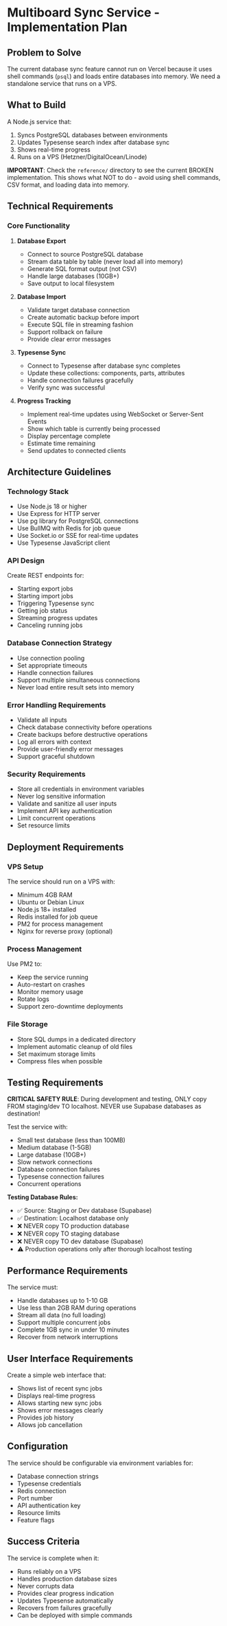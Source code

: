 # Multiboard Sync Service - Implementation Plan

## Problem to Solve

The current database sync feature cannot run on Vercel because it uses shell commands (`psql`) and loads entire databases into memory. We need a standalone service that runs on a VPS.

## What to Build

A Node.js service that:
1. Syncs PostgreSQL databases between environments
2. Updates Typesense search index after database sync
3. Shows real-time progress
4. Runs on a VPS (Hetzner/DigitalOcean/Linode)

**IMPORTANT**: Check the `reference/` directory to see the current BROKEN implementation. This shows what NOT to do - avoid using shell commands, CSV format, and loading data into memory.

## Technical Requirements

### Core Functionality

1. **Database Export**
   - Connect to source PostgreSQL database
   - Stream data table by table (never load all into memory)
   - Generate SQL format output (not CSV)
   - Handle large databases (10GB+)
   - Save output to local filesystem

2. **Database Import**
   - Validate target database connection
   - Create automatic backup before import
   - Execute SQL file in streaming fashion
   - Support rollback on failure
   - Provide clear error messages

3. **Typesense Sync**
   - Connect to Typesense after database sync completes
   - Update these collections: components, parts, attributes
   - Handle connection failures gracefully
   - Verify sync was successful

4. **Progress Tracking**
   - Implement real-time updates using WebSocket or Server-Sent Events
   - Show which table is currently being processed
   - Display percentage complete
   - Estimate time remaining
   - Send updates to connected clients

## Architecture Guidelines

### Technology Stack
- Use Node.js 18 or higher
- Use Express for HTTP server
- Use pg library for PostgreSQL connections
- Use BullMQ with Redis for job queue
- Use Socket.io or SSE for real-time updates
- Use Typesense JavaScript client

### API Design
Create REST endpoints for:
- Starting export jobs
- Starting import jobs
- Triggering Typesense sync
- Getting job status
- Streaming progress updates
- Canceling running jobs

### Database Connection Strategy
- Use connection pooling
- Set appropriate timeouts
- Handle connection failures
- Support multiple simultaneous connections
- Never load entire result sets into memory

### Error Handling Requirements
- Validate all inputs
- Check database connectivity before operations
- Create backups before destructive operations
- Log all errors with context
- Provide user-friendly error messages
- Support graceful shutdown

### Security Requirements
- Store all credentials in environment variables
- Never log sensitive information
- Validate and sanitize all user inputs
- Implement API key authentication
- Limit concurrent operations
- Set resource limits

## Deployment Requirements

### VPS Setup
The service should run on a VPS with:
- Minimum 4GB RAM
- Ubuntu or Debian Linux
- Node.js 18+ installed
- Redis installed for job queue
- PM2 for process management
- Nginx for reverse proxy (optional)

### Process Management
Use PM2 to:
- Keep the service running
- Auto-restart on crashes
- Monitor memory usage
- Rotate logs
- Support zero-downtime deployments

### File Storage
- Store SQL dumps in a dedicated directory
- Implement automatic cleanup of old files
- Set maximum storage limits
- Compress files when possible

## Testing Requirements

**CRITICAL SAFETY RULE**: During development and testing, ONLY copy FROM staging/dev TO localhost. NEVER use Supabase databases as destination!

Test the service with:
- Small test database (less than 100MB)
- Medium database (1-5GB)
- Large database (10GB+)
- Slow network connections
- Database connection failures
- Typesense connection failures
- Concurrent operations

**Testing Database Rules:**
- ✅ Source: Staging or Dev database (Supabase) 
- ✅ Destination: Localhost database only
- ❌ NEVER copy TO production database
- ❌ NEVER copy TO staging database
- ❌ NEVER copy TO dev database (Supabase)
- ⚠️ Production operations only after thorough localhost testing

## Performance Requirements

The service must:
- Handle databases up to 1-10 GB
- Use less than 2GB RAM during operations
- Stream all data (no full loading)
- Support multiple concurrent jobs
- Complete 1GB sync in under 10 minutes
- Recover from network interruptions

## User Interface Requirements

Create a simple web interface that:
- Shows list of recent sync jobs
- Displays real-time progress
- Allows starting new sync jobs
- Shows error messages clearly
- Provides job history
- Allows job cancellation

## Configuration

The service should be configurable via environment variables for:
- Database connection strings
- Typesense credentials
- Redis connection
- Port number
- API authentication key
- Resource limits
- Feature flags

## Success Criteria

The service is complete when it:
- Runs reliably on a VPS
- Handles production database sizes
- Never corrupts data
- Provides clear progress indication
- Updates Typesense automatically
- Recovers from failures gracefully
- Can be deployed with simple commands